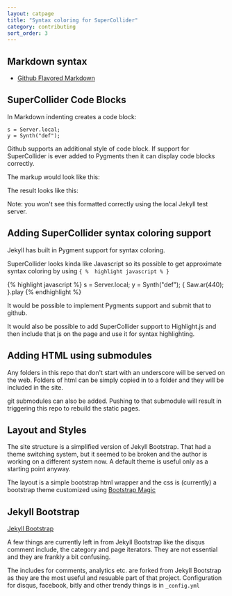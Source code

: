 ```yaml
---
layout: catpage
title: "Syntax coloring for SuperCollider"
category: contributing
sort_order: 3
---
```


## Markdown syntax

- [Github Flavored Markdown](https://help.github.com/articles/github-flavored-markdown)


## SuperCollider Code Blocks

In Markdown indenting creates a code block:

    s = Server.local;
    y = Synth("def");

Github supports an additional style of code block.  If support for SuperCollider is ever added to Pygments then it can display code blocks correctly.

The markup would look like this:


The result looks like this:


Note: you won't see this formatted correctly using the local Jekyll test server.

## Adding SuperCollider syntax coloring support

Jekyll has built in Pygment support for syntax coloring.

SuperCollider looks kinda like Javascript so its possible to get approximate syntax coloring by using `{ %  highlight javascript % }`

{% highlight javascript %}
s = Server.local;
y = Synth("def");
{
  Saw.ar(440);
}.play
{% endhighlight %}

It would be possible to implement Pygments support and submit that to github.

It would also be possible to add SuperCollider support to Highlight.js and then include that js on the page and use it for syntax highlighting.


## Adding HTML using submodules

Any folders in this repo that don't start with an underscore will be served on the web. Folders of html can be simply copied in to a folder and they will be included in the site.

git submodules can also be added.  Pushing to that submodule will result in triggering this repo to rebuild the static pages.


## Layout and Styles

The site structure is a simplified version of Jekyll Bootstrap.  That had a theme switching system, but it seemed to be broken and the author is working on a different system now. A default theme is useful only as a starting point anyway.

The layout is a simple bootstrap html wrapper and the css is (currently) a bootstrap theme customized using [Bootstrap Magic](http://pikock.github.com/bootstrap-magic/)


## Jekyll Bootstrap

[Jekyll Bootstrap](http://jekyllbootstrap.com/)

A few things are currently left in from Jekyll Bootstrap like the disqus comment include, the category and page iterators.  They are not essential and they are frankly a bit confusing.

The includes for comments, analytics etc. are forked from Jekyll Bootstrap as they are the most useful and resuable part of that project. Configuration for disqus, facebook, bitly and other trendy things is in `_config.yml`



